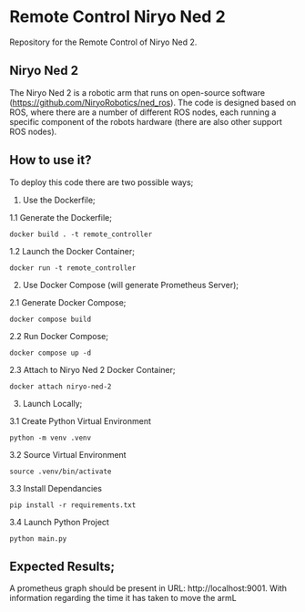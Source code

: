 # Remote Control Niryo Ned 2

Repository for the Remote Control of Niryo Ned 2. 

## Niryo Ned 2

The Niryo Ned 2 is a robotic arm that runs on open-source software (https://github.com/NiryoRobotics/ned_ros). The code is designed based on ROS, where there are a number of different ROS nodes, each running a specific component of the robots hardware (there are also other support ROS nodes).

## How to use it?

To deploy this code there are two possible ways;

1. Use the Dockerfile;

1.1 Generate the Dockerfile;

```docker build . -t remote_controller```

1.2 Launch the Docker Container;

```docker run -t remote_controller```

2. Use Docker Compose (will generate Prometheus Server);

2.1 Generate Docker Compose;

```docker compose build```

2.2 Run Docker Compose;

```docker compose up -d```

2.3 Attach to Niryo Ned 2 Docker Container;

```docker attach niryo-ned-2```


3. Launch Locally;

3.1 Create Python Virtual Environment

```python -m venv .venv```

3.2 Source Virtual Environment

```source .venv/bin/activate```

3.3 Install Dependancies

```pip install -r requirements.txt```

3.4 Launch Python Project

```python main.py```

## Expected Results;

A prometheus graph should be present in URL: http://localhost:9001. With information regarding the time it has taken to move the armL


